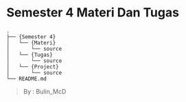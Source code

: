 
 # Semester 4 Materi Dan Tugas

```
.
├── {Semester 4}
│   └── {Materi}
│       └── source
│   └── {Tugas}
│       └── source
│   └── {Project}
│       └── source
└── README.md

```

> By : Bulin_McD

